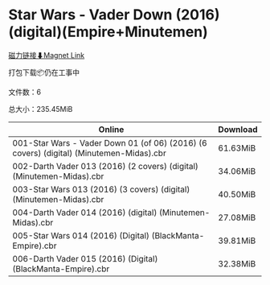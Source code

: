 # Star Wars - Vader Down (2016)(digital)(Empire+Minutemen)

[磁力链接⬇Magnet Link](magnet:?xt=urn:btih:5855c37533c424902d7557e7316dec50b173f03d&dn=Star%20Wars%20-%20Vader%20Down%20%282016%29%28digital%29%28Empire%2BMinutemen%29)

打包下载📦仍在工事中

文件数：6

总大小：235.45MiB

Online | Download
--- | ---
001-Star Wars - Vader Down 01 (of 06) (2016) (6 covers) (digital) (Minutemen-Midas).cbr | 61.63MiB
002-Darth Vader 013 (2016) (2 covers) (digital) (Minutemen-Midas).cbr | 34.06MiB
003-Star Wars 013 (2016) (3 covers) (digital) (Minutemen-Midas).cbr | 40.50MiB
004-Darth Vader 014 (2016) (digital) (Minutemen-Midas).cbr | 27.08MiB
005-Star Wars 014 (2016) (Digital) (BlackManta-Empire).cbr | 39.81MiB
006-Darth Vader 015 (2016) (Digital) (BlackManta-Empire).cbr | 32.38MiB